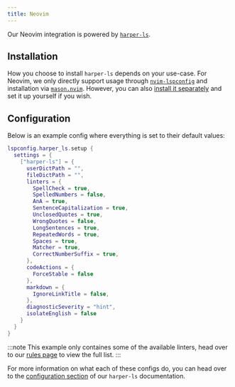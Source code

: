 ```yaml
---
title: Neovim
---
```


Our Neovim integration is powered by [`harper-ls`](./language-server).

## Installation

How you choose to install `harper-ls` depends on your use-case. For Neovim, we only directly support usage through [`nvim-lspconfig`](https://github.com/neovim/nvim-lspconfig/blob/master/doc/configs.md#harper_ls) and installation via [`mason.nvim`](https://mason-registry.dev/registry/list?search=harper-ls). However, you can also [install it separately](./language-server#Installation) and set it up yourself if you wish.

## Configuration

Below is an example config where everything is set to their default values:

```lua
lspconfig.harper_ls.setup {
  settings = {
    ["harper-ls"] = {
      userDictPath = "",
      fileDictPath = "",
      linters = {
        SpellCheck = true,
        SpelledNumbers = false,
        AnA = true,
        SentenceCapitalization = true,
        UnclosedQuotes = true,
        WrongQuotes = false,
        LongSentences = true,
        RepeatedWords = true,
        Spaces = true,
        Matcher = true,
        CorrectNumberSuffix = true,
      },
      codeActions = {
        ForceStable = false
      },
      markdown = {
        IgnoreLinkTitle = false,
      },
      diagnosticSeverity = "hint",
      isolateEnglish = false
    }
  }
}
```

:::note
This example only containes some of the available linters, head over to our [rules page](../rules) to view the full list.
:::

For more information on what each of these configs do, you can head over to the [configuration section](./language-server#Configuration) of our `harper-ls` documentation.
